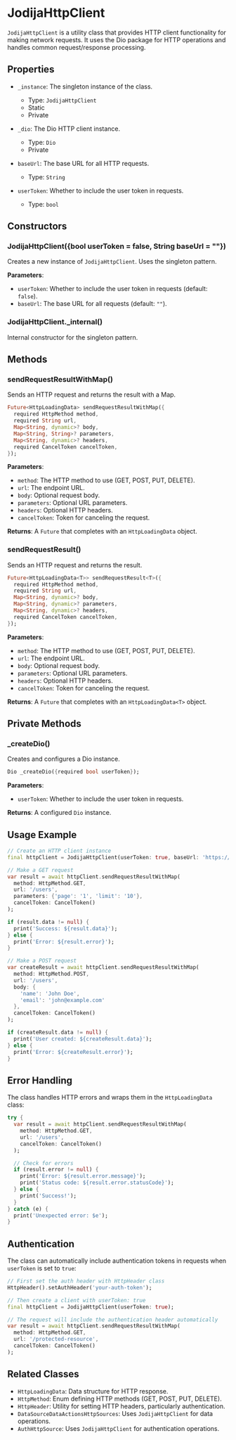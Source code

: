 # JodijaHttpClient

`JodijaHttpClient` is a utility class that provides HTTP client functionality for making network requests. It uses the Dio package for HTTP operations and handles common request/response processing.

## Properties

- `_instance`: The singleton instance of the class.

  - Type: `JodijaHttpClient`
  - Static
  - Private

- `_dio`: The Dio HTTP client instance.

  - Type: `Dio`
  - Private

- `baseUrl`: The base URL for all HTTP requests.

  - Type: `String`

- `userToken`: Whether to include the user token in requests.
  - Type: `bool`

## Constructors

### JodijaHttpClient({bool userToken = false, String baseUrl = ""})

Creates a new instance of `JodijaHttpClient`. Uses the singleton pattern.

**Parameters**:

- `userToken`: Whether to include the user token in requests (default: `false`).
- `baseUrl`: The base URL for all requests (default: `""`).

### JodijaHttpClient.\_internal()

Internal constructor for the singleton pattern.

## Methods

### sendRequestResultWithMap()

Sends an HTTP request and returns the result with a Map.

```dart
Future<HttpLoadingData> sendRequestResultWithMap({
  required HttpMethod method,
  required String url,
  Map<String, dynamic>? body,
  Map<String, String>? parameters,
  Map<String, dynamic>? headers,
  required CancelToken cancelToken,
});
```

**Parameters**:

- `method`: The HTTP method to use (GET, POST, PUT, DELETE).
- `url`: The endpoint URL.
- `body`: Optional request body.
- `parameters`: Optional URL parameters.
- `headers`: Optional HTTP headers.
- `cancelToken`: Token for canceling the request.

**Returns**: A `Future` that completes with an `HttpLoadingData` object.

### sendRequestResult()

Sends an HTTP request and returns the result.

```dart
Future<HttpLoadingData<T>> sendRequestResult<T>({
  required HttpMethod method,
  required String url,
  Map<String, dynamic>? body,
  Map<String, dynamic>? parameters,
  Map<String, dynamic>? headers,
  required CancelToken cancelToken,
});
```

**Parameters**:

- `method`: The HTTP method to use (GET, POST, PUT, DELETE).
- `url`: The endpoint URL.
- `body`: Optional request body.
- `parameters`: Optional URL parameters.
- `headers`: Optional HTTP headers.
- `cancelToken`: Token for canceling the request.

**Returns**: A `Future` that completes with an `HttpLoadingData<T>` object.

## Private Methods

### \_createDio()

Creates and configures a Dio instance.

```dart
Dio _createDio({required bool userToken});
```

**Parameters**:

- `userToken`: Whether to include the user token in requests.

**Returns**: A configured `Dio` instance.

## Usage Example

```dart
// Create an HTTP client instance
final httpClient = JodijaHttpClient(userToken: true, baseUrl: 'https://api.example.com');

// Make a GET request
var result = await httpClient.sendRequestResultWithMap(
  method: HttpMethod.GET,
  url: '/users',
  parameters: {'page': '1', 'limit': '10'},
  cancelToken: CancelToken()
);

if (result.data != null) {
  print('Success: ${result.data}');
} else {
  print('Error: ${result.error}');
}

// Make a POST request
var createResult = await httpClient.sendRequestResultWithMap(
  method: HttpMethod.POST,
  url: '/users',
  body: {
    'name': 'John Doe',
    'email': 'john@example.com'
  },
  cancelToken: CancelToken()
);

if (createResult.data != null) {
  print('User created: ${createResult.data}');
} else {
  print('Error: ${createResult.error}');
}
```

## Error Handling

The class handles HTTP errors and wraps them in the `HttpLoadingData` class:

```dart
try {
  var result = await httpClient.sendRequestResultWithMap(
    method: HttpMethod.GET,
    url: '/users',
    cancelToken: CancelToken()
  );

  // Check for errors
  if (result.error != null) {
    print('Error: ${result.error.message}');
    print('Status code: ${result.error.statusCode}');
  } else {
    print('Success!');
  }
} catch (e) {
  print('Unexpected error: $e');
}
```

## Authentication

The class can automatically include authentication tokens in requests when `userToken` is set to `true`:

```dart
// First set the auth header with HttpHeader class
HttpHeader().setAuthHeader('your-auth-token');

// Then create a client with userToken: true
final httpClient = JodijaHttpClient(userToken: true);

// The request will include the authentication header automatically
var result = await httpClient.sendRequestResultWithMap(
  method: HttpMethod.GET,
  url: '/protected-resource',
  cancelToken: CancelToken()
);
```

## Related Classes

- `HttpLoadingData`: Data structure for HTTP response.
- `HttpMethod`: Enum defining HTTP methods (GET, POST, PUT, DELETE).
- `HttpHeader`: Utility for setting HTTP headers, particularly authentication.
- `DataSourceDataActionsHttpSources`: Uses `JodijaHttpClient` for data operations.
- `AuthHttpSource`: Uses `JodijaHttpClient` for authentication operations.
